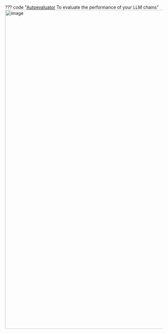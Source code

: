 ??? code "[Autoevaluator](https://autoevaluator.langchain.com/) To evaluate the performance of your LLM chains"
    <img width="1018" alt="image" src="https://github.com/ianderrington/genai/assets/76016868/0b2e10bb-8055-474f-a213-9b60cce135ad">
